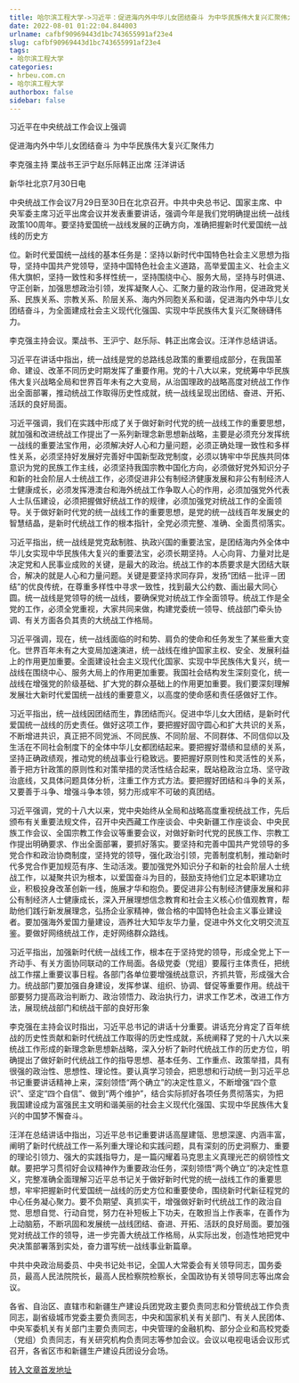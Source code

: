 ```yaml
---
title: 哈尔滨工程大学->习近平：促进海内外中华儿女团结奋斗 为中华民族伟大复兴汇聚伟力 | hrbeu.com.cn
date: 2022-08-01 01:22:04.844003
urlname: cafbf90969443d1bc743655991af23e4
slug: cafbf90969443d1bc743655991af23e4
tags: 
- 哈尔滨工程大学
categories:
- hrbeu.com.cn
- 哈尔滨工程大学
authorbox: false
sidebar: false
---
```

习近平在中央统战工作会议上强调

促进海内外中华儿女团结奋斗 为中华民族伟大复兴汇聚伟力

李克强主持 栗战书王沪宁赵乐际韩正出席 汪洋讲话

新华社北京7月30日电

中央统战工作会议7月29日至30日在北京召开。中共中央总书记、国家主席、中央军委主席习近平出席会议并发表重要讲话，强调今年是我们党明确提出统一战线政策100周年。要坚持爱国统一战线发展的正确方向，准确把握新时代爱国统一战线的历史方
<!--more-->
位。新时代爱国统一战线的基本任务是：坚持以新时代中国特色社会主义思想为指导，坚持中国共产党领导，坚持中国特色社会主义道路，高举爱国主义、社会主义伟大旗帜，坚持一致性和多样性统一，坚持围绕中心、服务大局，坚持与时俱进、守正创新，加强思想政治引领，发挥凝聚人心、汇聚力量的政治作用，促进政党关系、民族关系、宗教关系、阶层关系、海内外同胞关系和谐，促进海内外中华儿女团结奋斗，为全面建成社会主义现代化强国、实现中华民族伟大复兴汇聚磅礴伟力。

李克强主持会议。栗战书、王沪宁、赵乐际、韩正出席会议。汪洋作总结讲话。

习近平在讲话中指出，统一战线是党的总路线总政策的重要组成部分，在我国革命、建设、改革不同历史时期发挥了重要作用。党的十八大以来，党统筹中华民族伟大复兴战略全局和世界百年未有之大变局，从治国理政的战略高度对统战工作作出全面部署，推动统战工作取得历史性成就，统一战线呈现出团结、奋进、开拓、活跃的良好局面。

习近平强调，我们在实践中形成了关于做好新时代党的统一战线工作的重要思想，就加强和改进统战工作提出了一系列新理念新思想新战略，主要是必须充分发挥统一战线的重要法宝作用，必须解决好人心和力量问题，必须正确处理一致性和多样性关系，必须坚持好发展好完善好中国新型政党制度，必须以铸牢中华民族共同体意识为党的民族工作主线，必须坚持我国宗教中国化方向，必须做好党外知识分子和新的社会阶层人士统战工作，必须促进非公有制经济健康发展和非公有制经济人士健康成长，必须发挥港澳台和海外统战工作争取人心的作用，必须加强党外代表人士队伍建设，必须把握做好统战工作的规律，必须加强党对统战工作的全面领导。关于做好新时代党的统一战线工作的重要思想，是党的统一战线百年发展史的智慧结晶，是新时代统战工作的根本指针，全党必须完整、准确、全面贯彻落实。

习近平指出，统一战线是党克敌制胜、执政兴国的重要法宝，是团结海内外全体中华儿女实现中华民族伟大复兴的重要法宝，必须长期坚持。人心向背、力量对比是决定党和人民事业成败的关键，是最大的政治。统战工作的本质要求是大团结大联合，解决的就是人心和力量问题。关键是要坚持求同存异，发扬“团结－批评－团结”的优良传统，在尊重多样性中寻求一致性，找到最大公约数、画出最大同心圆。统一战线是党领导的统一战线，要确保党对统战工作全面领导。统战工作是全党的工作，必须全党重视，大家共同来做，构建党委统一领导、统战部门牵头协调、有关方面各负其责的大统战工作格局。

习近平强调，现在，统一战线面临的时和势、肩负的使命和任务发生了某些重大变化。世界百年未有之大变局加速演进，统一战线在维护国家主权、安全、发展利益上的作用更加重要。全面建设社会主义现代化国家、实现中华民族伟大复兴，统一战线在围绕中心、服务大局上的作用更加重要。我国社会结构发生深刻变化，统一战线在增强党的阶级基础、扩大党的群众基础上的作用更加重要。我们要深刻理解发展壮大新时代爱国统一战线的重要意义，以高度的使命感和责任感做好工作。

习近平指出，统一战线因团结而生，靠团结而兴。促进中华儿女大团结，是新时代爱国统一战线的历史责任。做好这项工作，要把握好固守圆心和扩大共识的关系，不断增进共识，真正把不同党派、不同民族、不同阶层、不同群体、不同信仰以及生活在不同社会制度下的全体中华儿女都团结起来。要把握好潜绩和显绩的关系，坚持正确政绩观，推动党的统战事业行稳致远。要把握好原则性和灵活性的关系，善于把方针政策的原则性和对策举措的灵活性结合起来，既站稳政治立场、坚守政治底线，又具体问题具体分析，注重工作方式方法。要把握好团结和斗争的关系，又要善于斗争、增强斗争本领，努力形成牢不可破的真团结。

习近平强调，党的十八大以来，党中央始终从全局和战略高度重视统战工作，先后颁布有关重要法规文件，召开中央西藏工作座谈会、中央新疆工作座谈会、中央民族工作会议、全国宗教工作会议等重要会议，对做好新时代党的民族工作、宗教工作提出明确要求、作出全面部署，要抓好落实。要坚持和完善中国共产党领导的多党合作和政治协商制度，坚持党的领导，强化政治引领，完善制度机制，推动新时代多党合作更加规范有序、生动活泼。要加强党外知识分子和新的社会阶层人士统战工作，以凝聚共识为根本，以爱国奋斗为目的，鼓励支持他们立足本职建功立业，积极投身改革创新一线，施展才华和抱负。要促进非公有制经济健康发展和非公有制经济人士健康成长，深入开展理想信念教育和社会主义核心价值观教育，帮助他们践行新发展理念，弘扬企业家精神，做合格的中国特色社会主义事业建设者。要加强海外爱国力量建设，涵养壮大知华友华力量，促进中外文化文明交流互鉴。要做好网络统战工作，走好网络群众路线。

习近平指出，加强新时代统一战线工作，根本在于坚持党的领导，形成全党上下一齐动手、有关方面协同联动的工作局面。各级党委（党组）要履行主体责任，把统战工作摆上重要议事日程。各部门各单位要增强统战意识，齐抓共管，形成强大合力。统战部门要加强自身建设，发挥参谋、组织、协调、督促等重要作用。统战干部要努力提高政治判断力、政治领悟力、政治执行力，讲求工作艺术，改进工作方法，展现统战部门和统战干部的良好形象

李克强在主持会议时指出，习近平总书记的讲话十分重要。讲话充分肯定了百年统战的历史性贡献和新时代统战工作取得的历史性成就，系统阐释了党的十八大以来统战工作形成的新理念新思想新战略，深入分析了新时代统战工作的历史方位，明确提出了做好新时代统战工作的指导思想、基本任务、工作重点、政策举措，具有很强的政治性、思想性、理论性。要认真学习领会，把思想和行动统一到习近平总书记重要讲话精神上来，深刻领悟“两个确立”的决定性意义，不断增强“四个意识”、坚定“四个自信”、做到“两个维护”，结合实际抓好各项任务贯彻落实，为把我国建设成为富强民主文明和谐美丽的社会主义现代化强国、实现中华民族伟大复兴的中国梦不懈奋斗。

汪洋在总结讲话中指出，习近平总书记重要讲话高屋建瓴、思想深邃、内涵丰富，阐明了新时代统战工作一系列重大理论和实践问题，具有深刻的历史洞察力、重要的理论引领力、强大的实践指导力，是一篇闪耀着马克思主义真理光芒的纲领性文献。要把学习贯彻好会议精神作为重要政治任务，深刻领悟“两个确立”的决定性意义，完整准确全面理解习近平总书记关于做好新时代党的统一战线工作的重要思想，牢牢把握新时代爱国统一战线的历史方位和重要使命，围绕新时代新征程党的中心任务凝心聚力。要不负期望、真抓实干，增强做好新时代统战工作的政治自觉、思想自觉、行动自觉，努力在补短板上下功夫，在敢担当上作表率，在善作为上动脑筋，不断巩固和发展统一战线团结、奋进、开拓、活跃的良好局面。要加强党对统战工作的领导，进一步完善大统战工作格局，从实际出发，创造性地把党中央决策部署落到实处，奋力谱写统一战线事业新篇章。

中共中央政治局委员、中央书记处书记，全国人大常委会有关领导同志，国务委员，最高人民法院院长，最高人民检察院检察长，全国政协有关领导同志等出席会议。

各省、自治区、直辖市和新疆生产建设兵团党政主要负责同志和分管统战工作负责同志，副省级城市党委主要负责同志，中央和国家机关有关部门、有关人民团体、中央军委机关有关部门主要负责同志，中央管理的金融机构、部分企业和高校党委（党组）负责同志，有关研究机构负责同志等参加会议。会议以电视电话会议形式召开，各省区市和新疆生产建设兵团设分会场。



[转入文章首发地址](http://gongxue.cn/info/1141/72395.htm)